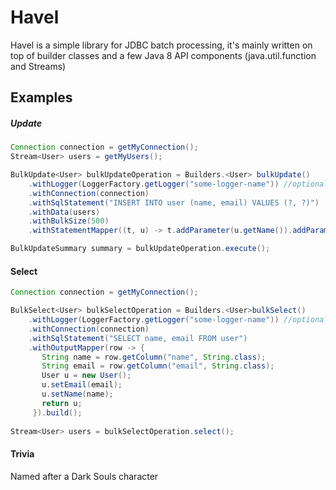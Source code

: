 # Havel

Havel is a simple library for JDBC batch processing, it's mainly written on top of builder classes and a few Java 8 API components (java.util.function and Streams)

## Examples

##### Update

```java
Connection connection = getMyConnection();
Stream<User> users = getMyUsers();

BulkUpdate<User> bulkUpdateOperation = Builders.<User> bulkUpdate()
    .withLogger(LoggerFactory.getLogger("some-logger-name")) //optional
    .withConnection(connection)
    .withSqlStatement("INSERT INTO user (name, email) VALUES (?, ?)")
    .withData(users)
    .withBulkSize(500)
    .withStatementMapper((t, u) -> t.addParameter(u.getName()).addParameter(u.getEmail())).build();

BulkUpdateSummary summary = bulkUpdateOperation.execute();

```
#### Select

```java
Connection connection = getMyConnection();

BulkSelect<User> bulkSelectOperation = Builders.<User>bulkSelect()
    .withLogger(LoggerFactory.getLogger("some-logger-name")) //optional
    .withConnection(connection)
    .withSqlStatement("SELECT name, email FROM user")
    .withOutputMapper(row -> {
       String name = row.getColumn("name", String.class);
       String email = row.getColumn("email", String.class);
       User u = new User();
       u.setEmail(email);
       u.setName(name);
       return u;
     }).build();
				
Stream<User> users = bulkSelectOperation.select();

```


#### Trivia
Named after a Dark Souls character
